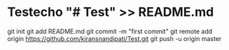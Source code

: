 # Testecho "# Test" >> README.md
git init
git add README.md
git commit -m "first commit"
git remote add origin https://github.com/kiransnandipati/Test.git
git push -u origin master
